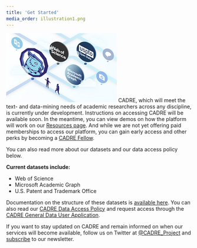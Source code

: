 ```yaml
---
title: 'Get Started'
media_order: illustration1.png
---
```


 ![Map of different datasets, including Web of Science, USPTO and Microsoft Academic Graph. Illustration.](illustration1.png?classes=float-right) CADRE, which will meet the text- and data-mining needs of academic researchers across any discipline, is currently under development. Instructions on accessing CADRE will be available soon. In the meantime, you can view demos on how the platform will work on our [Resources page](https://cadre.iu.edu/resources). And while we are not yet offering paid memberships to access our platform, you can gain early access and other perks by becoming a [CADRE Fellow](https://cadre.iu.edu/work-with-us/cadre-fellowship).

You can also read more about our datasets and our data access policy below. 

**Current datasets include:**
* Web of Science
* Microsoft Academic Graph
* U.S. Patent and Trademark Office


Documentation on the structure of these datasets is [available here](https://cadre.iu.edu/resources/documentation). You can also read our [CADRE Data Access Policy](https://cadre.iu.edu/resources/data-access-policy) and request access through the [CADRE General Data User Application](https://iuni.iu.edu/resources/cadre/general-data-user).

If you want to stay updated on CADRE and remain informed on when our services will become available, follow us on Twitter at [@CADRE_Project](https://twitter.com/CADRE_Project) and [subscribe](https://cadre.iu.edu/news-and-events) to our newsletter.